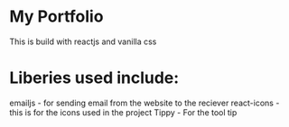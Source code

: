 # My Portfolio

This is build with reactjs and vanilla css

# Liberies used include:

emailjs - for sending email from the website to the reciever
react-icons - this is for the icons used in the project
Tippy - For the tool tip
